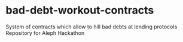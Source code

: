 # bad-debt-workout-contracts

System of contracts which allow to hill bad debts at lending protocols
Repository for Aleph Hackathon